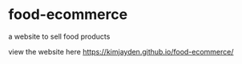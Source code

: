 # food-ecommerce
a website to sell food products


view the website here  https://kimjayden.github.io/food-ecommerce/
